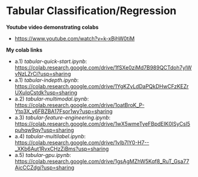 # Tabular Classification/Regression

**Youtube video demonstrating colabs**
* https://www.youtube.com/watch?v=k-xBjhW0tiM

**My colab links**

* a.1) _tabular-quick-start.ipynb_: https://colab.research.google.com/drive/1fSXe0ziMd7B989QCTdoh7ylWvNzLZrCi?usp=sharing
* a.1) _tabular-indepth.ipynb_: https://colab.research.google.com/drive/1YgKZyLdDaPQkDHwCFzKEZrUXuIqCstdk?usp=sharing
* a.2) _tabular-multimodal.ipynb_: https://colab.research.google.com/drive/1oatBroK_P-Ytp3X_y6FBZBA17Fsor1wy?usp=sharing
* a.3) _tabular-feature-engineering.ipynb_: https://colab.research.google.com/drive/1wX5wmeTyeFBpdEIK0lSyCsl5puhqw9qy?usp=sharing
* a.4) _tabular-multilabel.ipynb_: https://colab.research.google.com/drive/1vlb7lY0-H7--_XKb6Aut1RvxCHzZiBms?usp=sharing
* a.5) _tabular-gpu.ipynb_: https://colab.research.google.com/drive/1gsAgMZhW5Kqf8_RuT_Gsa77AjcCCZdgj?usp=sharing
